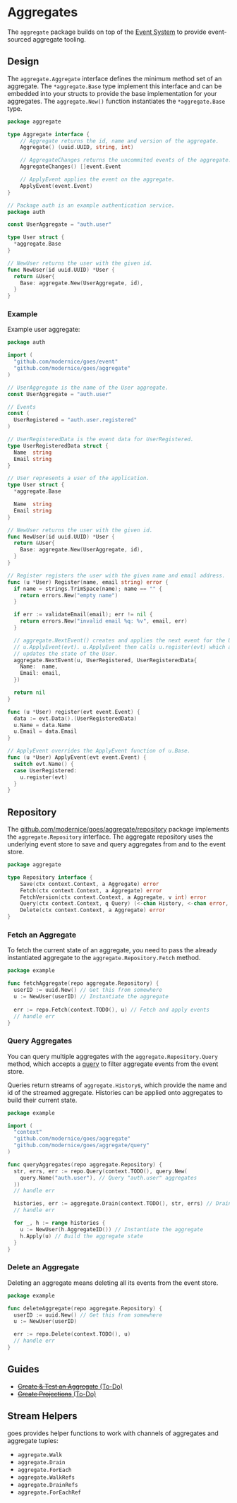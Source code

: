 # Aggregates

The `aggregate` package builds on top of the [Event System](../event) to provide
event-sourced aggregate tooling.

## Design

The `aggregate.Aggregate` interface defines the minimum method set of an
aggregate. The `*aggregate.Base` type implement this interface and can be
embedded into your structs to provide the base implementation for your
aggregates. The `aggregate.New()` function instantiates the `*aggregate.Base`
type.

```go
package aggregate

type Aggregate interface {
	// Aggregate returns the id, name and version of the aggregate.
	Aggregate() (uuid.UUID, string, int)

	// AggregateChanges returns the uncommited events of the aggregate.
	AggregateChanges() []event.Event

	// ApplyEvent applies the event on the aggregate.
	ApplyEvent(event.Event)
}
```

```go
// Package auth is an example authentication service.
package auth

const UserAggregate = "auth.user"

type User struct {
  *aggregate.Base
}

// NewUser returns the user with the given id.
func NewUser(id uuid.UUID) *User {
  return &User{
    Base: aggregate.New(UserAggregate, id),
  }
}
```

### Example

Example user aggregate:

```go
package auth

import (
  "github.com/modernice/goes/event"
  "github.com/modernice/goes/aggregate"
)

// UserAggregate is the name of the User aggregate.
const UserAggregate = "auth.user"

// Events
const (
  UserRegistered = "auth.user.registered"
)

// UserRegisteredData is the event data for UserRegistered.
type UserRegisteredData struct {
  Name  string
  Email string
}

// User represents a user of the application.
type User struct {
  *aggregate.Base

  Name  string
  Email string
}

// NewUser returns the user with the given id.
func NewUser(id uuid.UUID) *User {
  return &User{
    Base: aggregate.New(UserAggregate, id),
  }
}

// Register registers the user with the given name and email address.
func (u *User) Register(name, email string) error {
  if name = strings.TrimSpace(name); name == "" {
    return errors.New("empty name")
  }

  if err := validateEmail(email); err != nil {
    return errors.New("invalid email %q: %v", email, err)
  }

  // aggregate.NextEvent() creates and applies the next event for the User using
  // u.ApplyEvent(evt). u.ApplyEvent then calls u.register(evt) which actually
  // updates the state of the User.
  aggregate.NextEvent(u, UserRegistered, UserRegisteredData{
    Name:  name,
    Email: email,
  })

  return nil
}

func (u *User) register(evt event.Event) {
  data := evt.Data().(UserRegisteredData)
  u.Name = data.Name
  u.Email = data.Email
}

// ApplyEvent overrides the ApplyEvent function of u.Base.
func (u *User) ApplyEvent(evt event.Event) {
  switch evt.Name() {
  case UserRegistered:
    u.register(evt)
  }
}
```

## Repository

The [github.com/modernice/goes/aggregate/repository](
../aggregate/repository) package implements the `aggregate.Repository` interface.
The aggregate repository uses the underlying event store to save and
query aggregates from and to the event store.

```go
package aggregate

type Repository interface {
	Save(ctx context.Context, a Aggregate) error
	Fetch(ctx context.Context, a Aggregate) error
	FetchVersion(ctx context.Context, a Aggregate, v int) error
	Query(ctx context.Context, q Query) (<-chan History, <-chan error, error)
	Delete(ctx context.Context, a Aggregate) error
}
```

### Fetch an Aggregate

To fetch the current state of an aggregate, you need to pass the already
instantiated aggregate to the `aggregate.Repository.Fetch` method.

```go
package example

func fetchAggregate(repo aggregate.Repository) {
  userID := uuid.New() // Get this from somewhere
  u := NewUser(userID) // Instantiate the aggregate
  
  err := repo.Fetch(context.TODO(), u) // Fetch and apply events
  // handle err
}
```

### Query Aggregates

You can query multiple aggregates with the `aggregate.Repository.Query` method,
which accepts a [query](../aggregate/query) to filter aggregate events from the
event store.

Queries return streams of `aggregate.History`s, which provide the name and id of
the streamed aggregate. Histories can be applied onto aggregates to build their
current state.

```go
package example

import (
  "context"
  "github.com/modernice/goes/aggregate"
  "github.com/modernice/goes/aggregate/query"
)

func queryAggregates(repo aggregate.Repository) {
  str, errs, err := repo.Query(context.TODO(), query.New(
    query.Name("auth.user"), // Query "auth.user" aggregates
  ))
  // handle err

  histories, err := aggregate.Drain(context.TODO(), str, errs) // Drain the stream
  // handle err

  for _, h := range histories {
    u := NewUser(h.AggregateID()) // Instantiate the aggregate
    h.Apply(u) // Build the aggregate state
  }
}
```

### Delete an Aggregate

Deleting an aggregate means deleting all its events from the event store.

```go
package example

func deleteAggregate(repo aggregate.Repository) {
  userID := uuid.New() // Get this from somewhere
  u := NewUser(userID)

  err := repo.Delete(context.TODO(), u)
  // handle err
}
```

## Guides

- [~~Create & Test an Aggregate~~ (To-Do)](../examples/aggregate)
- [~~Create Projections~~ (To-Do)](../examples/projection)

## Stream Helpers

goes provides helper functions to work with channels of aggregates and aggregate tuples:

- `aggregate.Walk`
- `aggregate.Drain`
- `aggregate.ForEach`
- `aggregate.WalkRefs`
- `aggregate.DrainRefs`
- `aggregate.ForEachRef`

